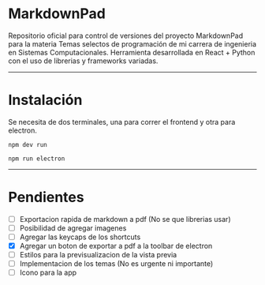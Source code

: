 # MarkdownPad

Repositorio oficial para control de versiones del proyecto MarkdownPad para la materia Temas selectos de programación de mi carrera de ingenieria en Sistemas Computacionales. Herramienta desarrollada en React + Python con el uso de librerias y frameworks variadas.

***

# Instalación

Se necesita de dos terminales, una para correr el frontend y otra para electron.

```shell
npm dev run
```

```shell
npm run electron
```

***

# Pendientes

- [ ] Exportacion rapida de markdown a pdf (No se que librerias usar)
- [ ] Posibilidad de agregar imagenes
- [ ] Agregar las keycaps de los shortcuts
- [x] Agregar un boton de exportar a pdf a la toolbar de electron
- [ ] Estilos para la previsualizacion de la vista previa
- [ ] Implementacion de los temas (No es urgente ni importante)
- [ ] Icono para la app
